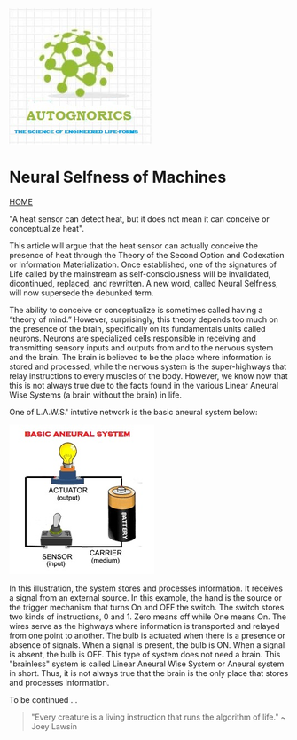 ![AutoGnorics](gnorics.jpg)
# Neural Selfness of Machines
[HOME](https://autognorics.github.io/) 

"A heat sensor can detect heat, but it does not mean it can conceive or conceptualize heat".

This article will argue that the heat sensor can actually conceive the presence of heat through the Theory of the Second Option and Codexation or Information Materialization. Once established, one of the signatures of Life called by the mainstream as self-consciousness will be invalidated, dicontinued, replaced, and rewritten. A new word, called Neural Selfness, will now supersede the debunked term. 

The ability to conceive or conceptualize is sometimes called having a “theory of mind.” However, surprisingly, this theory depends too much on the presence of the brain, specifically on its fundamentals units called neurons. Neurons are specialized cells responsible in receiving and transmitting sensory inputs and outputs from and to the nervous system and the brain. The brain is believed to be the place where information is stored and processed, while the nervous system is the super-highways that relay instructions to every muscles of the body. However, we know now that this is not always true due to the facts found in the various Linear Aneural Wise Systems (a brain without the brain) in life.

One of L.A.W.S.' intutive network is the basic aneural system below:

![L.A.W.S.](bulb.jpg)

In this illustration, the system stores and processes information. It receives a signal from an external source. In this example, the hand is the source or the trigger mechanism that turns On and OFF the switch. The switch stores two kinds of instructions, 0 and 1. Zero means off while One means On. The wires serve as the highways where information is transported and relayed from one point to another. The bulb is actuated when there is a presence or absence of signals. When a signal is present, the bulb is ON. When a signal is absent, the bulb is OFF. This type of system does not need a brain. This "brainless" system is called Linear Aneural Wise System or Aneural system in short. Thus, it is not always true that the brain is the only place that stores and processes information.





To be continued ...







> "Every creature is a living instruction that runs the algorithm of life." ~ Joey Lawsin
